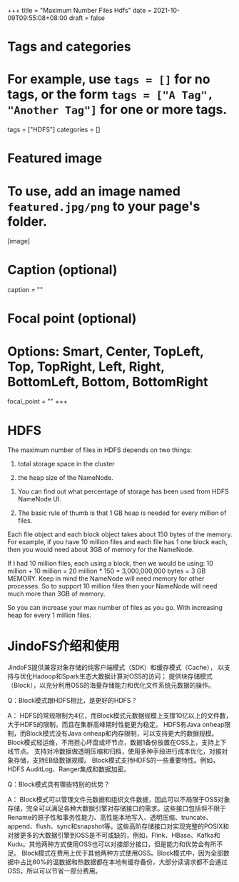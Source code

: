+++
title = "Maximum Number Files Hdfs"
date = 2021-10-09T09:55:08+08:00
draft = false

# Tags and categories
# For example, use `tags = []` for no tags, or the form `tags = ["A Tag", "Another Tag"]` for one or more tags.
tags = ["HDFS"]
categories = []

# Featured image
# To use, add an image named `featured.jpg/png` to your page's folder. 
[image]
  # Caption (optional)
  caption = ""

  # Focal point (optional)
  # Options: Smart, Center, TopLeft, Top, TopRight, Left, Right, BottomLeft, Bottom, BottomRight
  focal_point = ""
+++

# HDFS

The maximum number of files in HDFS depends on two things: 

1. total storage space in the cluster 

2. the heap size of the NameNode.


1) You can find out what percentage of storage has been used from HDFS
NameNode UI.

2) The basic rule of thumb is that 1 GB heap is needed for every million of files.


Each file object and each block object takes about 150 bytes of the memory. For example, if you have 10 million files and each file has 1 one block each, then you would need about 3GB of memory for the NameNode.

If I had 10 million files, each using a block, then we would be using: 10 million + 10 million = 20 million * 150 = 3,000,000,000 bytes = 3 GB MEMORY. Keep in mind the NameNode will need memory for other processes. So to support 10 million files then your NameNode will need much more than 3GB of memory.

So you can increase your max number of files as you go. With increasing
heap for every 1 million files.


# JindoFS介绍和使用

JindoFS提供兼容对象存储的纯客户端模式（SDK）和缓存模式（Cache），
以支持与优化Hadoop和Spark生态大数据计算对OSS的访问；
提供块存储模式（Block），以充分利用OSS的海量存储能力和优化文件系统元数据的操作。


Q：Block模式跟HDFS相比，是更好的HDFS？

A：
HDFS的常规限制为4亿，而Block模式元数据规模上支撑10亿以上的文件数，大于HDFS的限制，而且在集群高峰期时性能更为稳定。
HDFS有Java onheap限制，而Block模式没有Java onheap和内存限制，可以支持更大的数据规模。
Block模式轻运维，不用担心坏盘或坏节点，数据1备份放置在OSS上，支持上下线节点。
支持对冷数据做透明压缩和归档，使用多种手段进行成本优化，对接对象存储，支持EB级数据规模。
Block模式支持HDFS的一些重要特性。例如，HDFS AuditLog、Ranger集成和数据加密。

Q：Block模式具有哪些特别的优势？

A：
Block模式可以管理文件元数据和组织文件数据，因此可以不局限于OSS对象存储，完全可以满足各种大数据引擎对存储接口的需求。这些接口包括但不限于Rename的原子性和事务性能力、高性能本地写入、透明压缩、truncate、append、flush、sync和snapshot等。这些高阶存储接口对实现完整的POSIX和对接更多的大数据引擎到OSS是不可或缺的，例如，Flink、HBase、Kafka和Kudu。其他两种方式使用OSS也可以对接部分接口，但是能力和优势会有所不足。
Block模式在费用上优于其他两种方式使用OSS。Block模式中，因为全部数据中占比60%的温数据和热数据都在本地有缓存备份，大部分读请求都不会通过OSS，所以可以节省一部分费用。